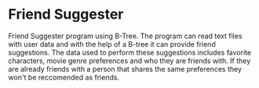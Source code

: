 # Friend Suggester
Friend Suggester program using B-Tree. The program can read text files with user data and with the help of a B-tree it can provide friend suggestions.
The data used to perform these suggestions includes favorite characters, movie genre preferences and who they are friends with.
If they are already friends with a person that shares the same preferences they won't be reccomended as friends. 
